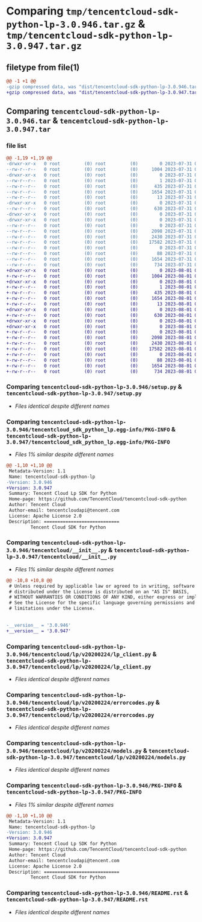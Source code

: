# Comparing `tmp/tencentcloud-sdk-python-lp-3.0.946.tar.gz` & `tmp/tencentcloud-sdk-python-lp-3.0.947.tar.gz`

## filetype from file(1)

```diff
@@ -1 +1 @@
-gzip compressed data, was "dist/tencentcloud-sdk-python-lp-3.0.946.tar", last modified: Mon Jul 31 00:31:34 2023, max compression
+gzip compressed data, was "dist/tencentcloud-sdk-python-lp-3.0.947.tar", last modified: Tue Aug  1 00:51:40 2023, max compression
```

## Comparing `tencentcloud-sdk-python-lp-3.0.946.tar` & `tencentcloud-sdk-python-lp-3.0.947.tar`

### file list

```diff
@@ -1,19 +1,19 @@
-drwxr-xr-x   0 root         (0) root         (0)        0 2023-07-31 00:31:34.000000 tencentcloud-sdk-python-lp-3.0.946/
--rw-r--r--   0 root         (0) root         (0)     1004 2023-07-31 00:31:34.000000 tencentcloud-sdk-python-lp-3.0.946/setup.py
-drwxr-xr-x   0 root         (0) root         (0)        0 2023-07-31 00:31:34.000000 tencentcloud-sdk-python-lp-3.0.946/tencentcloud_sdk_python_lp.egg-info/
--rw-r--r--   0 root         (0) root         (0)        1 2023-07-31 00:31:34.000000 tencentcloud-sdk-python-lp-3.0.946/tencentcloud_sdk_python_lp.egg-info/dependency_links.txt
--rw-r--r--   0 root         (0) root         (0)      435 2023-07-31 00:31:34.000000 tencentcloud-sdk-python-lp-3.0.946/tencentcloud_sdk_python_lp.egg-info/SOURCES.txt
--rw-r--r--   0 root         (0) root         (0)     1654 2023-07-31 00:31:34.000000 tencentcloud-sdk-python-lp-3.0.946/tencentcloud_sdk_python_lp.egg-info/PKG-INFO
--rw-r--r--   0 root         (0) root         (0)       13 2023-07-31 00:31:34.000000 tencentcloud-sdk-python-lp-3.0.946/tencentcloud_sdk_python_lp.egg-info/top_level.txt
-drwxr-xr-x   0 root         (0) root         (0)        0 2023-07-31 00:31:34.000000 tencentcloud-sdk-python-lp-3.0.946/tencentcloud/
--rw-r--r--   0 root         (0) root         (0)      630 2023-07-31 00:31:34.000000 tencentcloud-sdk-python-lp-3.0.946/tencentcloud/__init__.py
-drwxr-xr-x   0 root         (0) root         (0)        0 2023-07-31 00:31:34.000000 tencentcloud-sdk-python-lp-3.0.946/tencentcloud/lp/
-drwxr-xr-x   0 root         (0) root         (0)        0 2023-07-31 00:31:34.000000 tencentcloud-sdk-python-lp-3.0.946/tencentcloud/lp/v20200224/
--rw-r--r--   0 root         (0) root         (0)        0 2023-07-31 00:31:34.000000 tencentcloud-sdk-python-lp-3.0.946/tencentcloud/lp/v20200224/__init__.py
--rw-r--r--   0 root         (0) root         (0)     2098 2023-07-31 00:31:34.000000 tencentcloud-sdk-python-lp-3.0.946/tencentcloud/lp/v20200224/lp_client.py
--rw-r--r--   0 root         (0) root         (0)     2430 2023-07-31 00:31:34.000000 tencentcloud-sdk-python-lp-3.0.946/tencentcloud/lp/v20200224/errorcodes.py
--rw-r--r--   0 root         (0) root         (0)    17582 2023-07-31 00:31:34.000000 tencentcloud-sdk-python-lp-3.0.946/tencentcloud/lp/v20200224/models.py
--rw-r--r--   0 root         (0) root         (0)        0 2023-07-31 00:31:34.000000 tencentcloud-sdk-python-lp-3.0.946/tencentcloud/lp/__init__.py
--rw-r--r--   0 root         (0) root         (0)       88 2023-07-31 00:31:34.000000 tencentcloud-sdk-python-lp-3.0.946/setup.cfg
--rw-r--r--   0 root         (0) root         (0)     1654 2023-07-31 00:31:34.000000 tencentcloud-sdk-python-lp-3.0.946/PKG-INFO
--rw-r--r--   0 root         (0) root         (0)      734 2023-07-31 00:31:34.000000 tencentcloud-sdk-python-lp-3.0.946/README.rst
+drwxr-xr-x   0 root         (0) root         (0)        0 2023-08-01 00:51:40.000000 tencentcloud-sdk-python-lp-3.0.947/
+-rw-r--r--   0 root         (0) root         (0)     1004 2023-08-01 00:51:40.000000 tencentcloud-sdk-python-lp-3.0.947/setup.py
+drwxr-xr-x   0 root         (0) root         (0)        0 2023-08-01 00:51:40.000000 tencentcloud-sdk-python-lp-3.0.947/tencentcloud_sdk_python_lp.egg-info/
+-rw-r--r--   0 root         (0) root         (0)        1 2023-08-01 00:51:40.000000 tencentcloud-sdk-python-lp-3.0.947/tencentcloud_sdk_python_lp.egg-info/dependency_links.txt
+-rw-r--r--   0 root         (0) root         (0)      435 2023-08-01 00:51:40.000000 tencentcloud-sdk-python-lp-3.0.947/tencentcloud_sdk_python_lp.egg-info/SOURCES.txt
+-rw-r--r--   0 root         (0) root         (0)     1654 2023-08-01 00:51:40.000000 tencentcloud-sdk-python-lp-3.0.947/tencentcloud_sdk_python_lp.egg-info/PKG-INFO
+-rw-r--r--   0 root         (0) root         (0)       13 2023-08-01 00:51:40.000000 tencentcloud-sdk-python-lp-3.0.947/tencentcloud_sdk_python_lp.egg-info/top_level.txt
+drwxr-xr-x   0 root         (0) root         (0)        0 2023-08-01 00:51:40.000000 tencentcloud-sdk-python-lp-3.0.947/tencentcloud/
+-rw-r--r--   0 root         (0) root         (0)      630 2023-08-01 00:51:40.000000 tencentcloud-sdk-python-lp-3.0.947/tencentcloud/__init__.py
+drwxr-xr-x   0 root         (0) root         (0)        0 2023-08-01 00:51:40.000000 tencentcloud-sdk-python-lp-3.0.947/tencentcloud/lp/
+drwxr-xr-x   0 root         (0) root         (0)        0 2023-08-01 00:51:40.000000 tencentcloud-sdk-python-lp-3.0.947/tencentcloud/lp/v20200224/
+-rw-r--r--   0 root         (0) root         (0)        0 2023-08-01 00:51:40.000000 tencentcloud-sdk-python-lp-3.0.947/tencentcloud/lp/v20200224/__init__.py
+-rw-r--r--   0 root         (0) root         (0)     2098 2023-08-01 00:51:40.000000 tencentcloud-sdk-python-lp-3.0.947/tencentcloud/lp/v20200224/lp_client.py
+-rw-r--r--   0 root         (0) root         (0)     2430 2023-08-01 00:51:40.000000 tencentcloud-sdk-python-lp-3.0.947/tencentcloud/lp/v20200224/errorcodes.py
+-rw-r--r--   0 root         (0) root         (0)    17582 2023-08-01 00:51:40.000000 tencentcloud-sdk-python-lp-3.0.947/tencentcloud/lp/v20200224/models.py
+-rw-r--r--   0 root         (0) root         (0)        0 2023-08-01 00:51:40.000000 tencentcloud-sdk-python-lp-3.0.947/tencentcloud/lp/__init__.py
+-rw-r--r--   0 root         (0) root         (0)       88 2023-08-01 00:51:40.000000 tencentcloud-sdk-python-lp-3.0.947/setup.cfg
+-rw-r--r--   0 root         (0) root         (0)     1654 2023-08-01 00:51:40.000000 tencentcloud-sdk-python-lp-3.0.947/PKG-INFO
+-rw-r--r--   0 root         (0) root         (0)      734 2023-08-01 00:51:40.000000 tencentcloud-sdk-python-lp-3.0.947/README.rst
```

### Comparing `tencentcloud-sdk-python-lp-3.0.946/setup.py` & `tencentcloud-sdk-python-lp-3.0.947/setup.py`

 * *Files identical despite different names*

### Comparing `tencentcloud-sdk-python-lp-3.0.946/tencentcloud_sdk_python_lp.egg-info/PKG-INFO` & `tencentcloud-sdk-python-lp-3.0.947/tencentcloud_sdk_python_lp.egg-info/PKG-INFO`

 * *Files 1% similar despite different names*

```diff
@@ -1,10 +1,10 @@
 Metadata-Version: 1.1
 Name: tencentcloud-sdk-python-lp
-Version: 3.0.946
+Version: 3.0.947
 Summary: Tencent Cloud Lp SDK for Python
 Home-page: https://github.com/TencentCloud/tencentcloud-sdk-python
 Author: Tencent Cloud
 Author-email: tencentcloudapi@tencent.com
 License: Apache License 2.0
 Description: ============================
         Tencent Cloud SDK for Python
```

### Comparing `tencentcloud-sdk-python-lp-3.0.946/tencentcloud/__init__.py` & `tencentcloud-sdk-python-lp-3.0.947/tencentcloud/__init__.py`

 * *Files 1% similar despite different names*

```diff
@@ -10,8 +10,8 @@
 # Unless required by applicable law or agreed to in writing, software
 # distributed under the License is distributed on an "AS IS" BASIS,
 # WITHOUT WARRANTIES OR CONDITIONS OF ANY KIND, either express or implied.
 # See the License for the specific language governing permissions and
 # limitations under the License.
 
 
-__version__ = '3.0.946'
+__version__ = '3.0.947'
```

### Comparing `tencentcloud-sdk-python-lp-3.0.946/tencentcloud/lp/v20200224/lp_client.py` & `tencentcloud-sdk-python-lp-3.0.947/tencentcloud/lp/v20200224/lp_client.py`

 * *Files identical despite different names*

### Comparing `tencentcloud-sdk-python-lp-3.0.946/tencentcloud/lp/v20200224/errorcodes.py` & `tencentcloud-sdk-python-lp-3.0.947/tencentcloud/lp/v20200224/errorcodes.py`

 * *Files identical despite different names*

### Comparing `tencentcloud-sdk-python-lp-3.0.946/tencentcloud/lp/v20200224/models.py` & `tencentcloud-sdk-python-lp-3.0.947/tencentcloud/lp/v20200224/models.py`

 * *Files identical despite different names*

### Comparing `tencentcloud-sdk-python-lp-3.0.946/PKG-INFO` & `tencentcloud-sdk-python-lp-3.0.947/PKG-INFO`

 * *Files 1% similar despite different names*

```diff
@@ -1,10 +1,10 @@
 Metadata-Version: 1.1
 Name: tencentcloud-sdk-python-lp
-Version: 3.0.946
+Version: 3.0.947
 Summary: Tencent Cloud Lp SDK for Python
 Home-page: https://github.com/TencentCloud/tencentcloud-sdk-python
 Author: Tencent Cloud
 Author-email: tencentcloudapi@tencent.com
 License: Apache License 2.0
 Description: ============================
         Tencent Cloud SDK for Python
```

### Comparing `tencentcloud-sdk-python-lp-3.0.946/README.rst` & `tencentcloud-sdk-python-lp-3.0.947/README.rst`

 * *Files identical despite different names*


